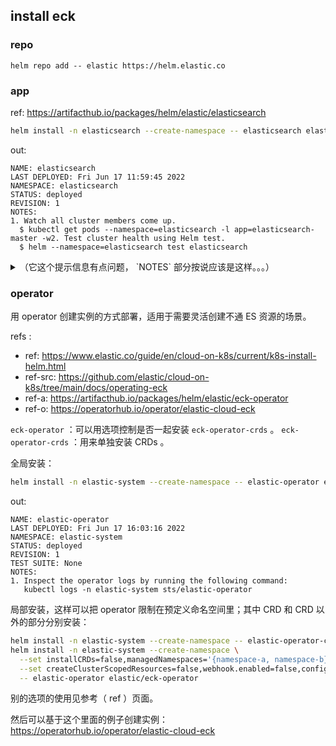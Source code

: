 
## install eck



### repo

~~~~
helm repo add -- elastic https://helm.elastic.co
~~~~

### app

ref: https://artifacthub.io/packages/helm/elastic/elasticsearch

~~~ sh
helm install -n elasticsearch --create-namespace -- elasticsearch elastic/elasticsearch
~~~

out:

~~~~
NAME: elasticsearch
LAST DEPLOYED: Fri Jun 17 11:59:45 2022
NAMESPACE: elasticsearch
STATUS: deployed
REVISION: 1
NOTES:
1. Watch all cluster members come up.
  $ kubectl get pods --namespace=elasticsearch -l app=elasticsearch-master -w2. Test cluster health using Helm test.
  $ helm --namespace=elasticsearch test elasticsearch
~~~~

<details>

<summary>（它这个提示信息有点问题， `NOTES` 部分按说应该是这样。。。）</summary>

~~~~
NOTES:
1. Watch all cluster members come up.
  $ kubectl get pods --namespace=elasticsearch -l app=elasticsearch-master -w
2. Test cluster health using Helm test.
  $ helm --namespace=elasticsearch test elasticsearch
~~~~

</details>

### operator

用 operator 创建实例的方式部署，适用于需要灵活创建不通 ES 资源的场景。

refs :
- ref: https://www.elastic.co/guide/en/cloud-on-k8s/current/k8s-install-helm.html
- ref-src: https://github.com/elastic/cloud-on-k8s/tree/main/docs/operating-eck
- ref-a: https://artifacthub.io/packages/helm/elastic/eck-operator
- ref-o: https://operatorhub.io/operator/elastic-cloud-eck


`eck-operator` ：可以用选项控制是否一起安装 `eck-operator-crds` 。
`eck-operator-crds` ：用来单独安装 CRDs 。

全局安装：

~~~ sh
helm install -n elastic-system --create-namespace -- elastic-operator elastic/eck-operator
~~~

out:

~~~
NAME: elastic-operator
LAST DEPLOYED: Fri Jun 17 16:03:16 2022
NAMESPACE: elastic-system
STATUS: deployed
REVISION: 1
TEST SUITE: None
NOTES:
1. Inspect the operator logs by running the following command:
   kubectl logs -n elastic-system sts/elastic-operator
~~~

局部安装，这样可以把 operator 限制在预定义命名空间里；其中 CRD 和 CRD 以外的部分分别安装：

~~~ sh
helm install -n elastic-system --create-namespace -- elastic-operator-crds elastic/eck-operator-crds
helm install -n elastic-system --create-namespace \
  --set installCRDs=false,managedNamespaces='{namespace-a, namespace-b}' \
  --set createClusterScopedResources=false,webhook.enabled=false,config.validateStorageClass=false \
  -- elastic-operator elastic/eck-operator
~~~

别的选项的使用见参考（ ref ）页面。

然后可以基于这个里面的例子创建实例： https://operatorhub.io/operator/elastic-cloud-eck

